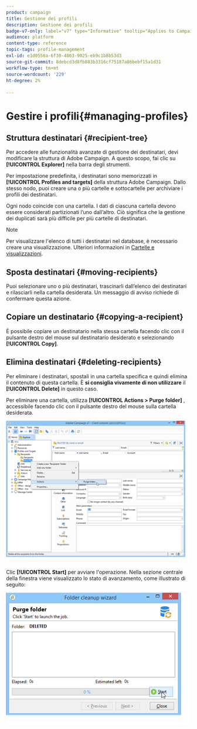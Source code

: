 ```yaml
---
product: campaign
title: Gestione dei profili
description: Gestione dei profili
badge-v7-only: label="v7" type="Informative" tooltip="Applies to Campaign Classic v7 only"
audience: platform
content-type: reference
topic-tags: profile-management
exl-id: e1d0556a-6f30-4863-9025-eb9c1b8b53d3
source-git-commit: 8debcd3d8fb883b3316cf75187a86bebf15a1d31
workflow-type: tm+mt
source-wordcount: '229'
ht-degree: 2%

---
```


# Gestire i profili{#managing-profiles}



## Struttura destinatari {#recipient-tree}

Per accedere alle funzionalità avanzate di gestione dei destinatari, devi modificare la struttura di Adobe Campaign. A questo scopo, fai clic su **[!UICONTROL Explorer]** nella barra degli strumenti.

Per impostazione predefinita, i destinatari sono memorizzati in **[!UICONTROL Profiles and targets]** della struttura Adobe Campaign. Dallo stesso nodo, puoi creare una o più cartelle e sottocartelle per archiviare i profili dei destinatari.

Ogni nodo coincide con una cartella. I dati di ciascuna cartella devono essere considerati partizionati l’uno dall’altro. Ciò significa che la gestione dei duplicati sarà più difficile per più cartelle di destinatari.

>[!NOTE]
>
>Per visualizzare l&#39;elenco di tutti i destinatari nel database, è necessario creare una visualizzazione. Ulteriori informazioni in [Cartelle e visualizzazioni](../../platform/using/access-management-folders.md).

## Sposta destinatari {#moving-recipients}

Puoi selezionare uno o più destinatari, trascinarli dall’elenco dei destinatari e rilasciarli nella cartella desiderata. Un messaggio di avviso richiede di confermare questa azione.

## Copiare un destinatario {#copying-a-recipient}

È possibile copiare un destinatario nella stessa cartella facendo clic con il pulsante destro del mouse sul destinatario desiderato e selezionando **[!UICONTROL Copy]**.

## Elimina destinatari {#deleting-recipients}

Per eliminare i destinatari, spostali in una cartella specifica e quindi elimina il contenuto di questa cartella. È **si consiglia vivamente di non utilizzare** il **[!UICONTROL Delete]** in questo caso.

Per eliminare una cartella, utilizza **[!UICONTROL Actions > Purge folder]** , accessibile facendo clic con il pulsante destro del mouse sulla cartella desiderata.

![](assets/s_ncs_user_purge_folder.png)

Clic **[!UICONTROL Start]** per avviare l&#39;operazione. Nella sezione centrale della finestra viene visualizzato lo stato di avanzamento, come illustrato di seguito:

![](assets/s_ncs_user_purge_folder_start.png)

